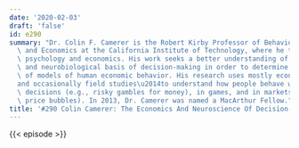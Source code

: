 ```yaml
---
date: '2020-02-03'
draft: 'false'
id: e290
summary: "Dr. Colin F. Camerer is the Robert Kirby Professor of Behavioral Finance\
  \ and Economics at the California Institute of Technology, where he teaches cognitive\
  \ psychology and economics. His work seeks a better understanding of the psychological\
  \ and neurobiological basis of decision-making in order to determine the validity\
  \ of models of human economic behavior. His research uses mostly economics experiments\u2014\
  and occasionally field studies\u2014to understand how people behave when making\
  \ decisions (e.g., risky gambles for money), in games, and in markets (e.g., speculative\
  \ price bubbles). In 2013, Dr. Camerer was named a MacArthur Fellow."
title: '#290 Colin Camerer: The Economics And Neuroscience Of Decision-Making'
---
```

{{< episode >}}
